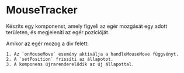 # MouseTracker
Készíts egy komponenst, amely figyeli az egér mozgását egy adott területen, és megjeleníti az egér pozícióját.

Amikor az egér mozog a div felett:

    1. Az `onMouseMove` esemény aktiválja a handleMouseMove függvényt.
    2. A `setPosition` frissíti az állapotot.
    3. A komponens újrarenderelődik az új állapottal.